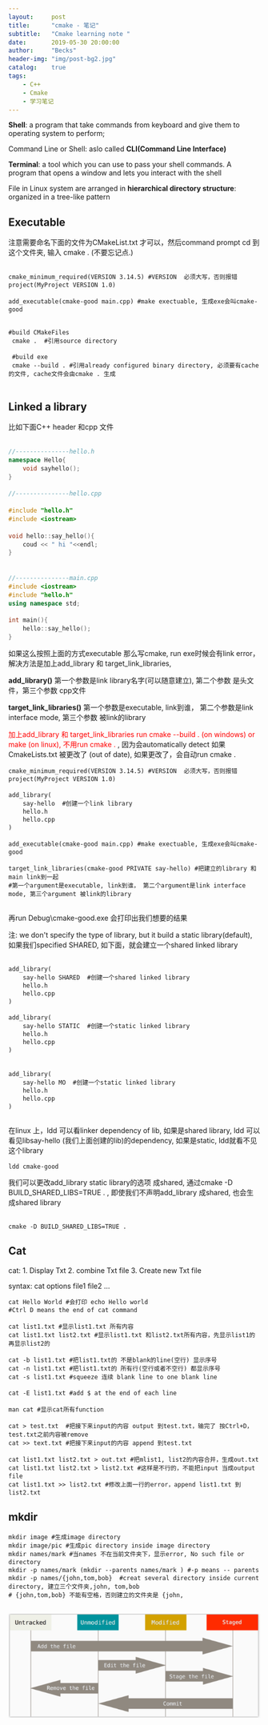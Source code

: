 ```yaml
---
layout:     post
title:      "cmake - 笔记"
subtitle:   "Cmake learning note "
date:       2019-05-30 20:00:00
author:     "Becks"
header-img: "img/post-bg2.jpg"
catalog:    true
tags:
    - C++
    - Cmake
    - 学习笔记
---
```


**Shell**: a program that take commands from keyboard and give them to operating system to perform;

Command Line or Shell: aslo called **CLI(Command Line Interface)**

**Terminal**: a tool which you can use to pass your shell commands.  A program that opens a window and lets you interact with the shell

File in Linux system are arranged in **hierarchical directory structure**: organized in a tree-like pattern

## Executable 

注意需要命名下面的文件为CMakeList.txt 才可以，然后command prompt cd 到这个文件夹, 输入 cmake . (不要忘记点.)

```shell

cmake_minimum_required(VERSION 3.14.5) #VERSION  必须大写，否则报错
project(MyProject VERSION 1.0)

add_executable(cmake-good main.cpp) #make exectuable, 生成exe会叫cmake-good

```

```shell

#build CMakeFiles
 cmake .  #引用source directory
 
 #build exe
 cmake --build . #引用already configured binary directory, 必须要有cache的文件, cache文件会由cmake . 生成 
 

```


## Linked a library


比如下面C++ header 和cpp 文件

```c++

//---------------hello.h 
namespace Hello{
    void sayhello();
}

//---------------hello.cpp 

#include "hello.h"
#include <iostream>

void hello::say_hello(){
    coud << " hi "<<endl;
}


//---------------main.cpp 
#include <iostream>
#include "hello.h"
using namespace std;

int main(){
    hello::say_hello();
}

```


如果这么按照上面的方式executable 那么写cmake, run exe时候会有link error， 解决方法是加上add_library 和 target_link_libraries, 


<span style="background-color:FFFF00">**add_library()**</span> 第一个参数是link library名字(可以随意建立), 第二个参数 是头文件，第三个参数 cpp文件

<span style="background-color:FFFF00">**target_link_libraries()**</span> 第一个参数是executable, link到谁， 第二个参数是link interface mode, 第三个参数 被link的library

<span style="color:red">加上add_library 和 target_link_libraries run cmake --build . (on windows) or make (on linux), 不用run cmake . </span>, 因为会automatically detect 如果CmakeLists.txt 被更改了 (out of date), 如果更改了，会自动run cmake .

```shell
cmake_minimum_required(VERSION 3.14.5) #VERSION  必须大写，否则报错
project(MyProject VERSION 1.0)

add_library( 
    say-hello  #创建一个link library
    hello.h
    hello.cpp
)

add_executable(cmake-good main.cpp) #make exectuable, 生成exe会叫cmake-good

target_link_libraries(cmake-good PRIVATE say-hello) #把建立的library 和main link到一起
#第一个argument是executable, link到谁， 第二个argument是link interface mode, 第三个argument 被link的library


```

再run Debug\cmake-good.exe 会打印出我们想要的结果

注: we don't specify the type of library, but it build a static library(default), 如果我们specified SHARED, 如下面，就会建立一个shared linked library

```shell

add_library( 
    say-hello SHARED  #创建一个shared linked library
    hello.h
    hello.cpp
)

add_library( 
    say-hello STATIC  #创建一个static linked library
    hello.h
    hello.cpp
)


add_library( 
    say-hello MO  #创建一个static linked library
    hello.h
    hello.cpp
)


```

在linux 上，ldd 可以看linker dependency of lib,<span style="background-color:FFFF00"> 如果是shared library, ldd 可以看见libsay-hello (我们上面创建的lib)的dependency, 如果是static, ldd就看不见这个library </span>

```shell
ldd cmake-good

```

我们可以更改add_library static library的选项 成shared, <span style="background-color:FFFF00">通过cmake -D BUILD_SHARED_LIBS=TRUE . , 即使我们不声明add_library 成shared, 也会生成shared library </span>

```shell

cmake -D BUILD_SHARED_LIBS=TRUE .

```



## Cat

cat: 1. Display Txt 2. combine Txt file 3. Create new Txt file

syntax: cat options file1 file2 ... 

```shell
cat Hello World #会打印 echo Hello world
#Ctrl D means the end of cat command 

cat list1.txt #显示list1.txt 所有内容
cat list1.txt list2.txt #显示list1.txt 和list2.txt所有内容，先显示list1的再显示list2的

cat -b list1.txt #把list1.txt的 不是blank的line(空行) 显示序号
cat -n list1.txt #把list1.txt的 所有行(空行或者不空行) 都显示序号
cat -s list1.txt #squeeze 连续 blank line to one blank line

cat -E list1.txt #add $ at the end of each line

man cat #显示cat所有function

cat > test.txt  #把接下来input的内容 output 到test.txt，输完了 按Ctrl+D， test.txt之前内容被remove
cat >> text.txt #把接下来input的内容 append 到test.txt

cat list1.txt list2.txt > out.txt #把mlist1, list2的内容合并，生成out.txt
cat list1.txt list2.txt > list2.txt #这样是不行的，不能把input 当成output file
cat list1.txt >> list2.txt #修改上面一行的error，append list1.txt 到list2.txt

```




## mkdir

```shell
mkdir image #生成image directory
mkdir image/pic #生成pic directory inside image directory
mkdir names/mark #当names 不在当前文件夹下，显示error, No such file or directory
mkdir -p names/mark (mkdir --parents names/mark ) #-p means -- parents
mkdir -p names/{john,tom,bob}  #creat several directory inside current directory, 建立三个文件夹,john, tom,bob
# {john,tom,bob} 不能有空格，否则建立的文件夹是 {john,


```



![](/img/post/git-note/gitpic1.png)
